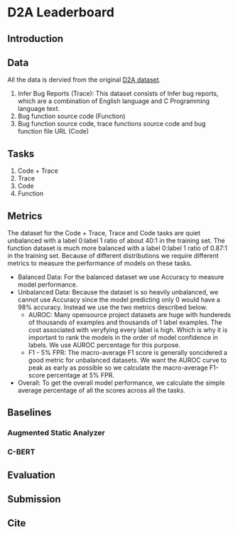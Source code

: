 # D2A Leaderboard

## Introduction

## Data

All the data is dervied from the original [D2A dataset](https://developer.ibm.com/exchanges/data/all/d2a/).

1. Infer Bug Reports (Trace): This dataset consists of Infer bug reports, which are a combination of English language and C Programming language text.
3. Bug function source code (Function)
4. Bug function source code, trace functions source code and bug function file URL (Code)

## Tasks

1. Code + Trace
2. Trace
3. Code
4. Function

## Metrics

The dataset for the Code + Trace, Trace and Code tasks are quiet unbalanced with a label 0:label 1 ratio of about 40:1 in the training set. The function dataset is much more balanced with a label 0:label 1 ratio of 0.87:1 in the training set. Because of different distributions we require different metrics to measure the performance of models on these tasks.

* Balanced Data: For the balanced dataset we use Accuracy to measure model performance.
* Unbalanced Data: Because the dataset is so heavily unbalanced, we cannot use Accuracy since the model predicting only 0 would have a 98% accuracy. Instead we use the two metrics described below.
  * AUROC: Many opensource project datasets are huge with hundereds of thousands of examples and thousands of 1 label examples. The cost associated with veryfying every label is high. Which is why it is important to rank the models in the order of model confidence in labels. We use AUROC percentage for this purpose.
  * F1 - 5% FPR: The macro-average F1 score is generally soncidered a good metric for unbalanced datasets. We want the AUROC curve to peak as early as possible so we calculate the macro-average F1-score percentage at 5% FPR.
* Overall: To get the overall model performance, we calculate the simple average percentage of all the scores across all the tasks.

## Baselines

### Augmented Static Analyzer

### C-BERT

## Evaluation

## Submission

## Cite
